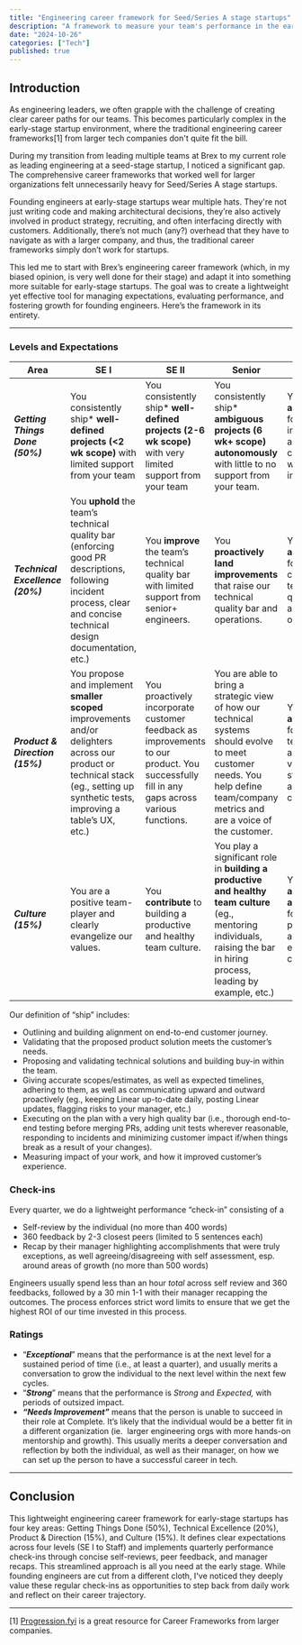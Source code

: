```yaml
---
title: "Engineering career framework for Seed/Series A stage startups"
description: "A framework to measure your team's performance in the earliest stages"
date: "2024-10-26"
categories: ["Tech"]
published: true
---
```


## Introduction

As engineering leaders, we often grapple with the challenge of creating clear career paths for our teams. This becomes particularly complex in the early-stage startup environment, where the traditional engineering career frameworks[1] from larger tech companies don't quite fit the bill.

During my transition from leading multiple teams at Brex to my current role as leading engineering at a seed-stage startup, I noticed a significant gap. The comprehensive career frameworks that worked well for larger organizations felt unnecessarily heavy for Seed/Series A stage startups.

Founding engineers at early-stage startups wear multiple hats. They're not just writing code and making architectural decisions, they’re also actively involved in product strategy, recruiting, and often interfacing directly with customers. Additionally, there’s not much (any?) overhead that they have to navigate as with a larger company, and thus, the traditional career frameworks simply don’t work for startups.

This led me to start with Brex’s engineering career framework (which, in my biased opinion, is very well done for their stage) and adapt it into something more suitable for early-stage startups. The goal was to create a lightweight yet effective tool for managing expectations, evaluating performance, and fostering growth for founding engineers. Here’s the framework in its entirety.

---

### Levels and Expectations

| **Area** | **SE I** | **SE II** | **Senior** | **Staff** |
| --- | --- | --- | --- | --- |
| ***Getting Things Done (50%)*** | You consistently ship* **well-defined projects (<2 wk scope)** with limited support from your team | You consistently ship* **well-defined projects (2-6 wk scope)** with very limited support from your team | You consistently ship* **ambiguous projects (6 wk+ scope)** **autonomously** with little to no support from your team.  | You are **accountable** for critical initiatives across the company, with clear impact |
| ***Technical Excellence (20%)*** | You **uphold** the team’s technical quality bar (enforcing good PR descriptions, following incident process, clear and concise technical design documentation, etc.) | You **improve** the team’s technical quality bar with limited support from senior+ engineers. | You **proactively land improvements** that raise our technical quality bar and operations. | You are **accountable** for the company’s technical quality bar and operations. |
| ***Product & Direction (15%)*** | You propose and implement **smaller scoped** improvements and/or delighters across our product or technical stack (eg., setting up synthetic tests, improving a table’s UX, etc.) | You proactively incorporate customer feedback as improvements to our product. You successfully fill in any gaps across various functions. | You are able to bring a strategic view of how our technical systems should evolve to meet customer needs. You help define team/company metrics and are a voice of the customer. | You are **accountable** for the technical and product vision and strategy across the company. |
| ***Culture (15%)*** | You are a positive team-player and clearly evangelize our values. | You **contribute** to building a productive and healthy team culture. | You play a significant role in **building a productive and healthy team culture** (eg., mentoring individuals, raising the bar in hiring process, leading by example, etc.) | You **build and are accountable** for a productive and healthy engineering culture. |

Our definition of “ship” includes:
- Outlining and building alignment on end-to-end customer journey.
- Validating that the proposed product solution meets the customer’s needs.
- Proposing and validating technical solutions and building buy-in within the team.
- Giving accurate scopes/estimates, as well as expected timelines, adhering to them, as well as communicating upward and outward proactively (eg., keeping Linear up-to-date daily, posting Linear updates, flagging risks to your manager, etc.)
- Executing on the plan with a very high quality bar (i.e., thorough end-to-end testing before merging PRs, adding unit tests wherever reasonable, responding to incidents and minimizing customer impact if/when things break as a result of your changes).
- Measuring impact of your work, and how it improved customer’s experience.

### Check-ins

Every quarter, we do a lightweight performance “check-in” consisting of a

- Self-review by the individual (no more than 400 words)
- 360 feedback by 2-3 closest peers (limited to 5 sentences each)
- Recap by their manager highlighting accomplishments that were truly exceptions, as well agreeing/disagreeing with self assessment, esp. around areas of growth (no more than 500 words)

Engineers usually spend less than an hour *total* across self review and 360 feedbacks, followed by a 30 min 1-1 with their manager recapping the outcomes. The process enforces strict word limits to ensure that we get the highest ROI of our time invested in this process.

### Ratings

- “***Exceptional***” means that the performance is at the next level for a sustained period of time (i.e., at least a quarter), and usually merits a conversation to grow the individual to the next level within the next few cycles.
- “***Strong***” means that the performance is *Strong* and *Expected,* with periods of outsized impact.
- ***“Needs Improvement”*** means that the person is unable to succeed in their role at Complete. It’s likely that the individual would be a better fit in a different organization (ie.  larger engineering orgs with more hands-on mentorship and growth). This usually merits a deeper conversation and reflection by both the individual, as well as their manager, on how we can set up the person to have a successful career in tech.

---

## Conclusion

This lightweight engineering career framework for early-stage startups has four key areas: Getting Things Done (50%), Technical Excellence (20%), Product & Direction (15%), and Culture (15%). It defines clear expectations across four levels (SE I to Staff) and implements quarterly performance check-ins through concise self-reviews, peer feedback, and manager recaps. This streamlined approach is all you need at the early stage. While founding engineers are cut from a different cloth, I've noticed they deeply value these regular check-ins as opportunities to step back from daily work and reflect on their career trajectory.

---

[1] [Progression.fyi](https://progression.fyi) is a great resource for Career Frameworks from larger companies.